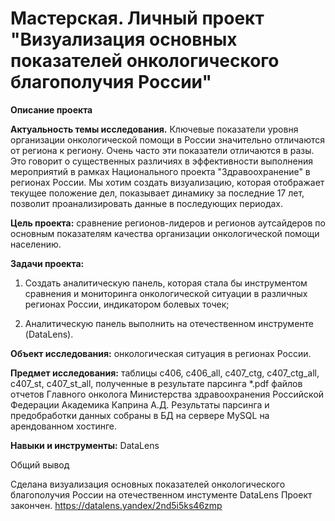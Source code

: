 # Мастерская. Личный проект "Визуализация основных показателей онкологического благополучия России"

__Описание проекта__

__Актуальность темы исследования.__ Ключевые показатели уровня организации онкологической помощи в России значительно отличаются от региона к региону. Очень часто эти показатели отличаются в разы. Это говорит о существенных различиях в эффективности выполнения мероприятий в рамках Национального проекта "Здравоохранение" в регионах России. Мы хотим создать визуализацию, которая отображает текущее положение дел, показывает динамику за последние 17 лет, позволит проанализировать данные в последующих периодах.

__Цель проекта:__ сравнение регионов-лидеров и регионов аутсайдеров по основным показателям качества организации онкологической помощи населению.

__Задачи проекта:__
1. Создать аналитическую панель, которая стала бы инструментом сравнения и мониторинга онкологической ситуации в различных регионах России, индикатором болевых точек;

2. Аналитическую панель выполнить на отечественном инструменте (DataLens).

__Объект исследования:__ онкологическая ситуация в регионах России.

__Предмет исследования:__ таблицы c406, c406_all, c407_ctg, c407_ctg_all, c407_st, c407_st_all, полученные в результате парсинга *.pdf файлов отчетов Главного онколога Министерства здравоохранения Российской Федерации Академика Каприна А.Д. Результаты парсинга и предобработки данных собраны в БД на сервере MySQL на арендованном хостинге.

__Навыки и инструменты:__ DataLens

Общий вывод

Сделана визуализация основных показателей онкологического благополучия России на отечественном инстументе DataLens
Проект закончен.
https://datalens.yandex/2nd5i5ks46zmp
